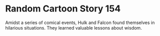 # Random Cartoon Story 154

Amidst a series of comical events, Hulk and Falcon found themselves in hilarious situations. They learned valuable lessons about wisdom.